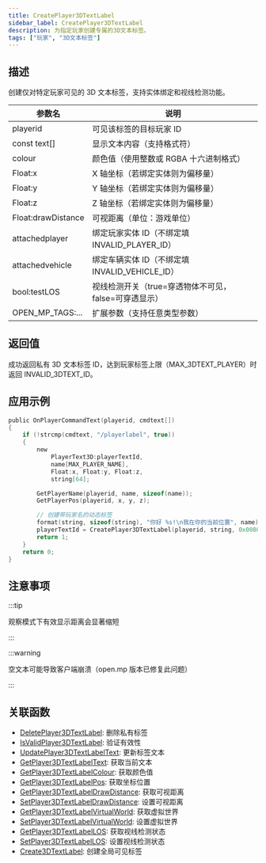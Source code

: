 ```yaml
---
title: CreatePlayer3DTextLabel
sidebar_label: CreatePlayer3DTextLabel
description: 为指定玩家创建专属的3D文本标签。
tags: ["玩家", "3D文本标签"]
---
```


## 描述

创建仅对特定玩家可见的 3D 文本标签，支持实体绑定和视线检测功能。

| 参数名             | 说明                                                  |
| ------------------ | ----------------------------------------------------- |
| playerid           | 可见该标签的目标玩家 ID                               |
| const text[]       | 显示文本内容（支持格式符）                            |
| colour             | 颜色值（使用整数或 RGBA 十六进制格式）                |
| Float:x            | X 轴坐标（若绑定实体则为偏移量）                      |
| Float:y            | Y 轴坐标（若绑定实体则为偏移量）                      |
| Float:z            | Z 轴坐标（若绑定实体则为偏移量）                      |
| Float:drawDistance | 可视距离（单位：游戏单位）                            |
| attachedplayer     | 绑定玩家实体 ID（不绑定填 INVALID_PLAYER_ID）         |
| attachedvehicle    | 绑定车辆实体 ID（不绑定填 INVALID_VEHICLE_ID）        |
| bool:testLOS       | 视线检测开关（true=穿透物体不可见，false=可穿透显示） |
| OPEN_MP_TAGS:...   | 扩展参数（支持任意类型参数）                          |

## 返回值

成功返回私有 3D 文本标签 ID，达到玩家标签上限（MAX_3DTEXT_PLAYER）时返回 INVALID_3DTEXT_ID。

## 应用示例

```c
public OnPlayerCommandText(playerid, cmdtext[])
{
    if (!strcmp(cmdtext, "/playerlabel", true))
    {
        new
            PlayerText3D:playerTextId,
            name[MAX_PLAYER_NAME],
            Float:x, Float:y, Float:z,
            string[64];

        GetPlayerName(playerid, name, sizeof(name));
        GetPlayerPos(playerid, x, y, z);

        // 创建带玩家名的动态标签
        format(string, sizeof(string), "你好 %s!\n我在你的当前位置", name);
        playerTextId = CreatePlayer3DTextLabel(playerid, string, 0x008080FF, x, y, z, 40.0);
        return 1;
    }
    return 0;
}
```

## 注意事项

:::tip

观察模式下有效显示距离会显著缩短

:::

:::warning

空文本可能导致客户端崩溃（open.mp 版本已修复此问题）

:::

## 关联函数

- [DeletePlayer3DTextLabel](DeletePlayer3DTextLabel): 删除私有标签
- [IsValidPlayer3DTextLabel](IsValidPlayer3DTextLabel): 验证有效性
- [UpdatePlayer3DTextLabelText](UpdatePlayer3DTextLabelText): 更新标签文本
- [GetPlayer3DTextLabelText](GetPlayer3DTextLabelText): 获取当前文本
- [GetPlayer3DTextLabelColour](GetPlayer3DTextLabelColour): 获取颜色值
- [GetPlayer3DTextLabelPos](GetPlayer3DTextLabelPos): 获取坐标位置
- [GetPlayer3DTextLabelDrawDistance](GetPlayer3DTextLabelDrawDistance): 获取可视距离
- [SetPlayer3DTextLabelDrawDistance](SetPlayer3DTextLabelDrawDistance): 设置可视距离
- [GetPlayer3DTextLabelVirtualWorld](GetPlayer3DTextLabelVirtualWorld): 获取虚拟世界
- [SetPlayer3DTextLabelVirtualWorld](SetPlayer3DTextLabelVirtualWorld): 设置虚拟世界
- [GetPlayer3DTextLabelLOS](GetPlayer3DTextLabelLOS): 获取视线检测状态
- [SetPlayer3DTextLabelLOS](SetPlayer3DTextLabelLOS): 设置视线检测状态
- [Create3DTextLabel](Create3DTextLabel): 创建全局可见标签
